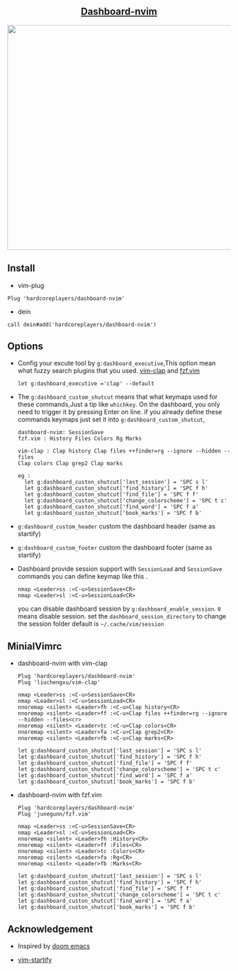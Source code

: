 ## <div align="center"> [Dashboard-nvim](https://github.com/hardcoreplayers/dashboard-nvim)</div>

<div align="center">
<img src="https://user-images.githubusercontent.com/41671631/84384273-4f71a400-ac20-11ea-8806-8052ed64f28b.png" width="704" height="507">
</div>

## Install

- vim-plug

```vim
Plug 'hardcoreplayers/dashboard-nvim'
```

- dein

```vim
call dein#add('hardcoreplayers/dashboard-nvim')
```

## Options

- Config your excute tool by `g:dashboard_executive`,This option mean what fuzzy
  search plugins that you used. [vim-clap](https://github.com/liuchengxu/vim-clap)
  and [fzf.vim](https://github.com/junegunn/fzf.vim)

  ```viml
  let g:dashboard_executive ='clap' --default
  ```

- The `g:dashboard_custom_shutcut` means that what keymaps used for these commands,Just a tip like `whichkey`.
  On the dashboard, you only need to trigger it by pressing Enter on line.
  if you already define these commands keymaps just set it into `g:dashboard_custom_shutcut`,

  ```
  dashboard-nvim: SessionSave
  fzf.vim : History Files Colors Rg Marks

  vim-clap : Clap history Clap files ++finder=rg --ignore --hidden --files
  Clap colors Clap grep2 Clap marks
  ```

  ```viml
  eg :
    let g:dashboard_custon_shutcut['last_session'] = 'SPC s l'
    let g:dashboard_custon_shutcut['find_history'] = 'SPC f h'
    let g:dashboard_custon_shutcut['find_file'] = 'SPC f f'
    let g:dashboard_custon_shutcut['change_colorscheme'] = 'SPC t c'
    let g:dashboard_custon_shutcut['find_word'] = 'SPC f a'
    let g:dashboard_custon_shutcut['book_marks'] = 'SPC f b'
  ```

- `g:dashboard_custom_header` custom the dashboard header (same as startify)

- `g:dashboard_custom_footer` custom the dashboard footer (same as startify)

- Dashboard provide session support with `SessionLoad` and `SessionSave`
  commands you can define keymap like this .
  ```viml
  nmap <Leader>ss :<C-u>SessionSave<CR>
  nmap <Leader>sl :<C-u>SessionLoad<CR>
  ```
  you can disable dashboard session by `g:dashboard_enable_session`. `0` means disable session.
  set the `dashboard_session_directory` to change the session folder
  default is `~/.cache/vim/session`

## MinialVimrc

- dashboard-nvim with vim-clap

  ```viml
  Plug 'hardcoreplayers/dashboard-nvim'
  Plug 'liuchengxu/vim-clap'

  nmap <Leader>ss :<C-u>SessionSave<CR>
  nmap <Leader>sl :<C-u>SessionLoad<CR>
  nnoremap <silent> <Leader>fh :<C-u>Clap history<CR>
  nnoremap <silent> <Leader>ff :<C-u>Clap files ++finder=rg --ignore --hidden --files<cr>
  nnoremap <silent> <Leader>tc :<C-u>Clap colors<CR>
  nnoremap <silent> <Leader>fa :<C-u>Clap grep2<CR>
  nnoremap <silent> <Leader>fb :<C-u>Clap marks<CR>

  let g:dashboard_custon_shutcut['last_session'] = 'SPC s l'
  let g:dashboard_custon_shutcut['find_history'] = 'SPC f h'
  let g:dashboard_custon_shutcut['find_file'] = 'SPC f f'
  let g:dashboard_custon_shutcut['change_colorscheme'] = 'SPC t c'
  let g:dashboard_custon_shutcut['find_word'] = 'SPC f a'
  let g:dashboard_custon_shutcut['book_marks'] = 'SPC f b'
  ```

- dashboard-nvim with fzf.vim

  ```viml
  Plug 'hardcoreplayers/dashboard-nvim'
  Plug 'junegunn/fzf.vim'

  nmap <Leader>ss :<C-u>SessionSave<CR>
  nmap <Leader>sl :<C-u>SessionLoad<CR>
  nnoremap <silent> <Leader>fh :History<CR>
  nnoremap <silent> <Leader>ff :Files<CR>
  nnoremap <silent> <Leader>tc :Colors<CR>
  nnoremap <silent> <Leader>fa :Rg<CR>
  nnoremap <silent> <Leader>fb :Marks<CR>

  let g:dashboard_custon_shutcut['last_session'] = 'SPC s l'
  let g:dashboard_custon_shutcut['find_history'] = 'SPC f h'
  let g:dashboard_custon_shutcut['find_file'] = 'SPC f f'
  let g:dashboard_custon_shutcut['change_colorscheme'] = 'SPC t c'
  let g:dashboard_custon_shutcut['find_word'] = 'SPC f a'
  let g:dashboard_custon_shutcut['book_marks'] = 'SPC f b'
  ```

## Acknowledgement

- Inspired by [doom emacs](https://github.com/hlissner/doom-emacs)

- [vim-startify](https://github.com/mhinz/vim-startify)
